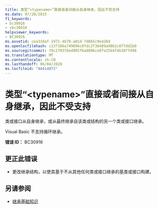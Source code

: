```yaml
---
title: 类型“<typename>”直接或者间接从自身继承，因此不受支持
ms.date: 07/20/2015
f1_keywords:
- bc30916
- vbc30916
helpviewer_keywords:
- BC30916
ms.assetid: cea33daf-1971-4b70-a01d-7d8b5c9e4269
ms.openlocfilehash: c137106a749696c0fdc2f36489a9862c077dd2b0
ms.sourcegitcommit: f8c270376ed905f6a8896ce0fe25b4f4b38ff498
ms.translationtype: MT
ms.contentlocale: zh-CN
ms.lasthandoff: 06/04/2020
ms.locfileid: "84414072"
---
```

# <a name="type-typename-is-not-supported-because-it-either-directly-or-indirectly-inherits-from-itself"></a>类型“\<typename>”直接或者间接从自身继承，因此不受支持
类或接口从自身继承，或从最终继承自该类或结构的另一个类或接口继承。  
  
 Visual Basic 不支持循环继承。  
  
 **错误 ID：** BC30916  
  
## <a name="to-correct-this-error"></a>更正此错误  
  
- 更改继承结构，以使其基于不从其他任何类或接口继承的基类或接口构建。  
  
## <a name="see-also"></a>另请参阅

- [继承基础知识](../programming-guide/language-features/objects-and-classes/inheritance-basics.md)
